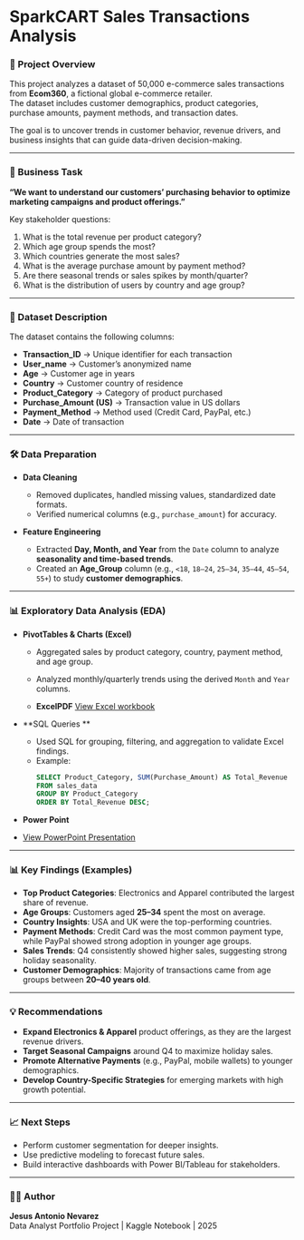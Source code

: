 # SparkCART Sales Transactions Analysis

### 📌 Project Overview
This project analyzes a dataset of 50,000 e-commerce sales transactions from **Ecom360**, a fictional global e-commerce retailer.  
The dataset includes customer demographics, product categories, purchase amounts, payment methods, and transaction dates.  

The goal is to uncover trends in customer behavior, revenue drivers, and business insights that can guide data-driven decision-making.  

---

### 🎯 Business Task
**“We want to understand our customers’ purchasing behavior to optimize marketing campaigns and product offerings.”**

Key stakeholder questions:  
1. What is the total revenue per product category?  
2. Which age group spends the most?  
3. Which countries generate the most sales?  
4. What is the average purchase amount by payment method?  
5. Are there seasonal trends or sales spikes by month/quarter?  
6. What is the distribution of users by country and age group?  

---

### 📂 Dataset Description
The dataset contains the following columns:

- **Transaction_ID** → Unique identifier for each transaction  
- **User_name** → Customer’s anonymized name  
- **Age** → Customer age in years  
- **Country** → Customer country of residence  
- **Product_Category** → Category of product purchased  
- **Purchase_Amount (US)** → Transaction value in US dollars  
- **Payment_Method** → Method used (Credit Card, PayPal, etc.)  
- **Date** → Date of transaction  

---

### 🛠️ Data Preparation
- **Data Cleaning**  
  - Removed duplicates, handled missing values, standardized date formats.  
  - Verified numerical columns (e.g., `purchase_amount`) for accuracy.  

- **Feature Engineering**  
  - Extracted **Day, Month, and Year** from the `Date` column to analyze **seasonality and time-based trends**.  
  - Created an **Age_Group** column (e.g., `<18`, `18–24`, `25–34`, `35–44`, `45–54`, `55+`) to study **customer demographics**.  

---
### 📊 Exploratory Data Analysis (EDA)
- **PivotTables & Charts (Excel)**  
  - Aggregated sales by product category, country, payment method, and age group.  
  - Analyzed monthly/quarterly trends using the derived `Month` and `Year` columns.
 
  - 
    **ExcelPDF**
    [View Excel workbook](e-commerce/PDF/ecommerce_transactionsv2.pdf)

- **SQL Queries **  
  - Used SQL for grouping, filtering, and aggregation to validate Excel findings.  
  - Example:  
    ```sql
    SELECT Product_Category, SUM(Purchase_Amount) AS Total_Revenue
    FROM sales_data
    GROUP BY Product_Category
    ORDER BY Total_Revenue DESC;
    ```  
- **Power Point**
- [View PowerPoint Presentation](e-commerce/PDF/SparkCART_project_portfolio.pdf)
---

### 📊 Key Findings (Examples)
- **Top Product Categories**: Electronics and Apparel contributed the largest share of revenue.  
- **Age Groups**: Customers aged **25–34** spent the most on average.  
- **Country Insights**: USA and UK were the top-performing countries.  
- **Payment Methods**: Credit Card was the most common payment type, while PayPal showed strong adoption in younger age groups.  
- **Sales Trends**: Q4 consistently showed higher sales, suggesting strong holiday seasonality.  
- **Customer Demographics**: Majority of transactions came from age groups between **20–40 years old**.  

---

### 💡 Recommendations
- **Expand Electronics & Apparel** product offerings, as they are the largest revenue drivers.  
- **Target Seasonal Campaigns** around Q4 to maximize holiday sales.  
- **Promote Alternative Payments** (e.g., PayPal, mobile wallets) to younger demographics.  
- **Develop Country-Specific Strategies** for emerging markets with high growth potential.  

---

### 📈 Next Steps
- Perform customer segmentation for deeper insights.  
- Use predictive modeling to forecast future sales.  
- Build interactive dashboards with Power BI/Tableau for stakeholders.  

---

### 👨‍💻 Author
**Jesus Antonio Nevarez**  
Data Analyst Portfolio Project | Kaggle Notebook | 2025  
